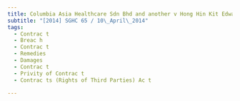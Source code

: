 ```yaml
---
title: Columbia Asia Healthcare Sdn Bhd and another v Hong Hin Kit Edward and another and 
subtitle: "[2014] SGHC 65 / 10\_April\_2014"
tags:
  - Contrac t
  - Breac h
  - Contrac t
  - Remedies
  - Damages
  - Contrac t
  - Privity of Contrac t
  - Contrac ts (Rights of Third Parties) Ac t

---
```


